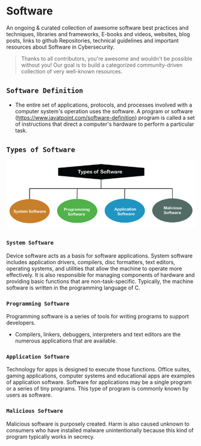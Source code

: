 # Software 

An ongoing & curated collection of awesome software best practices and techniques, libraries and frameworks, E-books and videos, websites, blog posts, links to github Repositories, technical guidelines and important resources about Software in Cybersecurity.
> Thanks to all contributors, you're awesome and wouldn't be possible without you! Our goal is to build a categorized community-driven collection of very well-known resources.

## `Software Definition`

- The entire set of applications, protocols, and processes involved with a computer system's operation uses the software. A program or software (https://www.javatpoint.com/software-definition) program is called a set of instructions that direct a computer's hardware to perform a particular task.


## `Types of Software`

![software-definition](https://github.com/paulveillard/cybersecurity-software/blob/main/img/software-definition.png)

### `System Software`

Device software acts as a basis for software applications. System software includes application drivers, compilers, disc formatters, text editors, operating systems, and utilities that allow the machine to operate more effectively. It is also responsible for managing components of hardware and providing basic functions that are non-task-specific. Typically, the machine software is written in the programming language of C.

### `Programming Software`
Programming software is a series of tools for writing programs to support developers. 
- Compilers, linkers, debuggers, interpreters and text editors are the numerous applications that are available.

### `Application Software`
Technology for apps is designed to execute those functions. Office suites, gaming applications, computer systems and educational apps are examples of application software. Software for applications may be a single program or a series of tiny programs. This type of program is commonly known by users as software.

### `Malicious Software`
Malicious software is purposely created. Harm is also caused unknown to consumers who have installed malware unintentionally because this kind of program typically works in secrecy.
